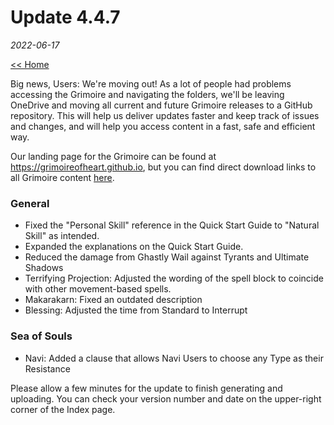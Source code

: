 # Update 4.4.7
_2022-06-17_

[<< Home](https://grimoireofheart.github.io)

Big news, Users: We're moving out! As a lot of people had problems accessing the Grimoire and navigating the folders, we'll be leaving OneDrive and moving all current and future Grimoire releases to a GitHub repository. This will help us deliver updates faster and keep track of issues and changes, and will help you access content in a fast, safe and efficient way. 

Our landing page for the Grimoire can be found at https://grimoireofheart.github.io, but you can find direct download links to all Grimoire content [here](https://github.com/grimoireofheart/grimoireofheart.github.io/tree/main/Resources).

### General
* Fixed the "Personal Skill" reference in the Quick Start Guide to "Natural Skill" as intended.
* Expanded the explanations on the Quick Start Guide.
* Reduced the damage from Ghastly Wail against Tyrants and Ultimate Shadows 
* Terrifying Projection: Adjusted the wording of the spell block to coincide with other movement-based spells.
* Makarakarn: Fixed an outdated description
* Blessing: Adjusted the time from Standard to Interrupt

### Sea of Souls 
* Navi: Added a clause that allows Navi Users to choose any Type as their Resistance

Please allow a few minutes for the update to finish generating and uploading. You can check your version number and date on the upper-right corner of the Index page.
